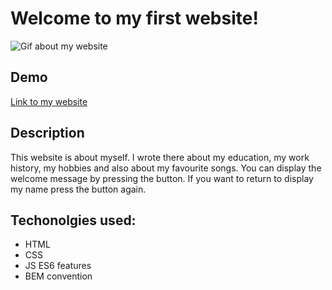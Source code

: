 # Welcome to my first website!
![Gif about my website](https://media.giphy.com/media/v1.Y2lkPTc5MGI3NjExMHg4M2lla2J5cDkyZjBiOXU1Z2FmOG92cjJuYWMwd3Q4ejEza3JydSZlcD12MV9pbnRlcm5hbF9naWZfYnlfaWQmY3Q9Zw/f1DumN42qejXI3a4Bs/giphy.gif)

## Demo
[Link to my website](https://mariakarowska.github.io/homepage/)

## Description
This website is about myself. I wrote there about my education, my work history, my hobbies and also about my favourite songs.
You can display the welcome message by pressing the button. If you want to return to display my name press the button again.

## Techonolgies used:
- HTML
- CSS
- JS ES6 features
- BEM convention
